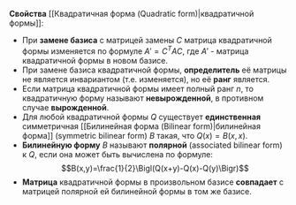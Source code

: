 **Свойства** [[Квадратичная форма (Quadratic form)|квадратичной формы]]:
- При **замене базиса** с матрицей замены $C$ матрица квадратичной формы изменяется по формуле $A'=C^T AC$, где $A'$ - матрица квадратичной формы в новом базисе.
- При замене базиса квадратичной формы, **определитель** её матрицы не является инвариантом (т.е. изменяется), но её **ранг** является.
- Если матрица квадратичной формы имеет полный ранг $n$, то квадратичную форму называют **невырожденной**, в противном случае **вырожденной**.
- Для любой квадратичной формы $Q$ существует **единственная** симметричная [[Билинейная форма (Bilinear form)|билинейная форма]] (symmetric bilinear form) $B$ такая, что $Q(x)=B(x,x)$.
- **Билинейную форму** $B$ называют **полярной** (associated bilinear form) к $Q$, если она может быть вычислена по формуле:$$B(x,y)=\frac{1}{2}\Bigl(Q(x+y)-Q(x)-Q(y)\Bigr)$$
- **Матрица** квадратичной формы в произвольном базисе **совпадает** с матрицей полярной ей билинейной формы в том же базисе.